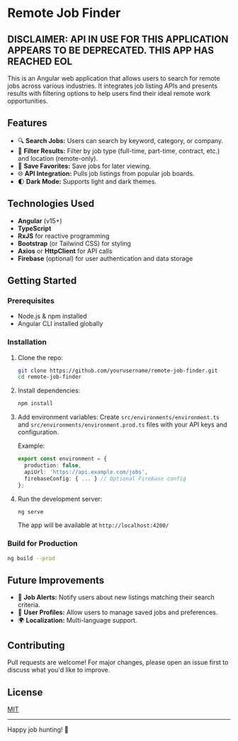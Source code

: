 # Remote Job Finder

## DISCLAIMER: API IN USE FOR THIS APPLICATION APPEARS TO BE DEPRECATED. THIS APP HAS REACHED EOL
This is an Angular web application that allows users to search for remote jobs across various industries. It integrates job listing APIs and presents results with filtering options to help users find their ideal remote work opportunities.

## Features

- 🔍 **Search Jobs:** Users can search by keyword, category, or company.
- 🎯 **Filter Results:** Filter by job type (full-time, part-time, contract, etc.) and location (remote-only).
- 💾 **Save Favorites:** Save jobs for later viewing.
- 🌐 **API Integration:** Pulls job listings from popular job boards.
- 🌓 **Dark Mode:** Supports light and dark themes.

## Technologies Used

- **Angular** (v15+)
- **TypeScript**
- **RxJS** for reactive programming
- **Bootstrap** (or Tailwind CSS) for styling
- **Axios** or **HttpClient** for API calls
- **Firebase** (optional) for user authentication and data storage

## Getting Started

### Prerequisites

- Node.js & npm installed
- Angular CLI installed globally

### Installation

1. Clone the repo:
    ```bash
    git clone https://github.com/yourusername/remote-job-finder.git
    cd remote-job-finder
    ```

2. Install dependencies:
    ```bash
    npm install
    ```

3. Add environment variables:
    Create `src/environments/environment.ts` and `src/environments/environment.prod.ts` files with your API keys and configuration.

    Example:
    ```typescript
    export const environment = {
      production: false,
      apiUrl: 'https://api.example.com/jobs',
      firebaseConfig: { ... } // Optional Firebase config
    };
    ```

4. Run the development server:
    ```bash
    ng serve
    ```

   The app will be available at `http://localhost:4200/`

### Build for Production

```bash
ng build --prod
```

## Future Improvements

- 🌟 **Job Alerts:** Notify users about new listings matching their search criteria.
- 💼 **User Profiles:** Allow users to manage saved jobs and preferences.
- 🌍 **Localization:** Multi-language support.

## Contributing

Pull requests are welcome! For major changes, please open an issue first to discuss what you'd like to improve.

## License

[MIT](LICENSE)

---

Happy job hunting! 🚀

